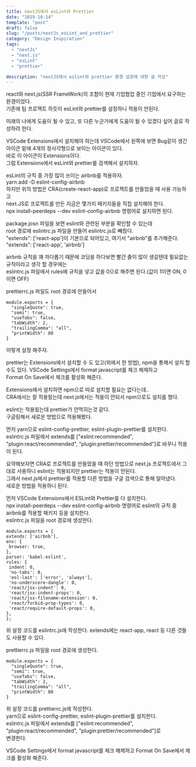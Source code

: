 ```yaml
---
title: nextJS에서 esLint와 Prettier
date: "2019-10-14"
template: "post"
draft: false
slug: "/posts/nextJs_esLint_and_prettier"
category: "Design Inspiration"
tags:
  - "nextJs"
  - "next.js"
  - "esLint"
  - "prettier"

description: "nextJS에서 eslint와 prettier 환경 설정에 대한 글 작성"
---
```


react와 next.js(SSR FrameWork)의 조합이 현재 기업협업 중인 기업에서 요구하는 환경이었다.  
기존에 팀 프로젝트 하듯이 esLint와 prettier를 설정하니 적용이 안된다.

미래의 나에게 도움이 될 수 있고, 또 다른 누군가에게 도움이 될 수 있겠다 싶어 글로 작성하려 한다.

VSCode Extensions에서 설치해야 하는데 VSCode에서 왼쪽에 보면 Bug같이 생긴 아이콘 밑에 4개의 정사각형으로 보이는 아이콘이 있다.  
바로 이 아이콘이 Extensions이다.  
그럼 Extensions에서 esLint와 prettier를 검색해서 설치하자.

esLint의 규칙 중 가장 많이 쓰이는 airbnb를 적용하자.  
yarn add -D eslint-config-airbnb  
하지만 위의 방법은 CRA(create-react-app)로 프로젝트를 만들었을 때 사용 가능하고  
next.JS로 프로젝트를 만든 지금은 몇가지 패키지들을 직접 설치해야 한다.  
npx install-peerdeps --dev eslint-config-airbnb 명령어로 설치하면 된다.

package.josn 파일을 보면 eslint와 관련된 부분을 확인할 수 있는데  
root 경로에 eslintrc.js 파일을 만들어 eslintrc.js로 빼줬다.  
"extends": ['react-app']이 기본으로 되어있고, 여기서 "airbnb"를 추가해준다. "extends": ['react-app', 'airbnb']

airbnb 규칙을 꽤 까다롭기 때문에 코딩을 하다보면 빨간 줄이 많이 생길텐데 필요없는 규칙이라고 생각 할 경우에는  
eslintrc.js 파일에서 rules에 규칙을 넣고 값을 0으로 해주면 된다.(값이 1이면 ON, 0이면 OFF)

prettierrc.js 파일도 root 경로에 만들어서

```
module.exports = {
  "singleQuote": true,
  "semi": true,
  "useTabs": false,
  "tabWidth": 2,
  "trailingComma": "all",
  "printWidth": 80
}
```

이렇게 설정 해주자.

prettier는 Extensions에서 설치할 수 도 있고(위에서 한 방법), npm을 통해서 설치 할 수도 있다.
VSCode Settings에서 format javascript를 체크 해제하고  
Format On Save에서 체크를 활성화 해준다.

Extensions에서 설치하면 npm으로 따로 설치할 필요는 없다는데..  
CRA에서는 잘 적용됬는데 next.js에서는 적용이 안되서 npm으로도 설치를 했다.

eslint는 적용됬는데 prettier가 안먹히는것 같다.  
구글링해서 새로운 방법으로 적용해봤다.

먼저 yarn으로 eslint-config-prettier, eslint-plugin-prettier를 설치한다.  
eslintrc.js 파일에서 extends를 ["eslint:recommended", "plugin:react/recommended", "plugin:prettier/recommended"]로 바꾸니 적용이 된다.

요약해보자면
CRA로 프로젝트를 만들었을 때 하던 방법으로 next.js 프로젝트에서 그대로 사용하니 eslint는 적용되지만 prettier는 적용이 안된다.  
그래서 next.js에서 prettier를 적용할 다른 방법을 구글 검색으로 통해 알아냈다.  
새로운 방법을 적용하니 된다.

먼저 VSCode Extensions에서 ESLint와 Prettier를 다 설치한다.  
npx install-peerdeps --dev eslint-config-airbnb 명령어로 eslint의 규칙 중 airbnb를 적용할 패키지 등을 설치한다.  
eslintrc.js 파일을 root 경로에 생성한다.

```
module.exports = {
extends: ['airbnb'],
env: {
 browser: true,
},
parser: 'babel-eslint',
rules: {
 indent: 0,
 'no-tabs': 0,
 'eol-last': ['error', 'always'],
 'no-underscore-dangle': 0,
 'react/jsx-indent': 0,
 'react/jsx-indent-props': 0,
 'react/jsx-filename-extension': 0,
 'react/forbid-prop-types': 0,
 'react/require-default-props': 0,
},
};
```

위 설정 코드를 eslintrc.js에 작성한다.
extends에는 react-app, react 등 다른 것들도 사용할 수 있다.

prettierrc.js 파일을 root 경로에 생성한다.

```
module.exports = {
  "singleQuote": true,
  "semi": true,
  "useTabs": false,
  "tabWidth": 2,
  "trailingComma": "all",
  "printWidth": 80
}
```

위 설정 코드를 prettierrc.js에 작성한다.  
yarn으로 eslint-config-prettier, eslint-plugin-prettier를 설치한다.  
eslintrc.js 파일에서 extends를 ["eslint:recommended", "plugin:react/recommended", "plugin:prettier/recommended"]로  
변경한다.

VSCode Settings에서 format javascript를 체크 해제하고 Format On Save에서 체크를 활성화 해준다.
